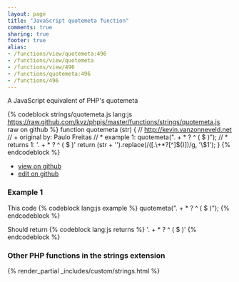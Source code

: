 ```yaml
---
layout: page
title: "JavaScript quotemeta function"
comments: true
sharing: true
footer: true
alias:
- /functions/view/quotemeta:496
- /functions/view/quotemeta
- /functions/view/496
- /functions/quotemeta:496
- /functions/496
---
```

<!-- Generated by Rakefile:build -->
A JavaScript equivalent of PHP's quotemeta

{% codeblock strings/quotemeta.js lang:js https://raw.github.com/kvz/phpjs/master/functions/strings/quotemeta.js raw on github %}
function quotemeta (str) {
  // http://kevin.vanzonneveld.net
  // +   original by: Paulo Freitas
  // *     example 1: quotemeta(". + * ? ^ ( $ )");
  // *     returns 1: '\. \+ \* \? \^ \( \$ \)'
  return (str + '').replace(/([\.\\\+\*\?\[\^\]\$\(\)])/g, '\\$1');
}
{% endcodeblock %}

 - [view on github](https://github.com/kvz/phpjs/blob/master/functions/strings/quotemeta.js)
 - [edit on github](https://github.com/kvz/phpjs/edit/master/functions/strings/quotemeta.js)

### Example 1
This code
{% codeblock lang:js example %}
quotemeta(". + * ? ^ ( $ )");
{% endcodeblock %}

Should return
{% codeblock lang:js returns %}
'\. \+ \* \? \^ \( \$ \)'
{% endcodeblock %}


### Other PHP functions in the strings extension
{% render_partial _includes/custom/strings.html %}
